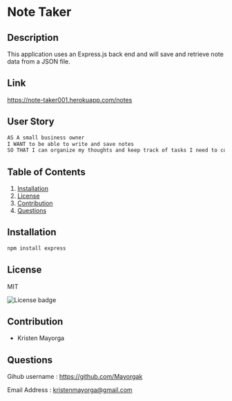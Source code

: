 
  
  # Note Taker




## Description
 This application uses an Express.js back end and will save and retrieve note data from a JSON file. 


## Link 
https://note-taker001.herokuapp.com/notes


## User Story 
  ```bash
AS A small business owner
I WANT to be able to write and save notes
SO THAT I can organize my thoughts and keep track of tasks I need to complete
 ```


## Table of Contents
  1. [Installation](#Installation)
  2. [License](#License)
  3. [Contribution](#Contribution)
  4. [Questions](#Questions)

## Installation 

  ```bash
  npm install express
  ```


## License 

  MIT 

  ![License badge](https://img.shields.io/badge/license-MIT-brightgreen)

## Contribution 
  * Kristen Mayorga
 

## Questions

 Gihub username : <a href= "#">https://github.com/Mayorgak</a>

 Email Address : <a href= "#">kristenmayorga@gmail.com</a>
